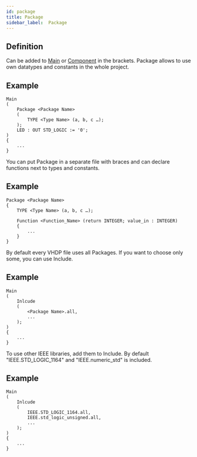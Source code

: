 ```yaml
---
id: package
title: Package
sidebar_label:  Package
---
```


## Definition

Can be added to [Main](/docs/vhdp/structuralsyntax/main) or [Component](/docs/vhdp/structuralsyntax/component) in the brackets. Package allows to use own datatypes and constants in the whole project.

## Example
```vhdp
Main
(
    Package <Package Name>
    (
        TYPE <Type Name> (a, b, c …);
    );
    LED : OUT STD_LOGIC := '0';
)
{
    ...
}
```

You can put Package in a separate file with braces and can declare functions next to types and constants.

## Example
```vhdp
Package <Package Name>
{
    TYPE <Type Name> (a, b, c …);

    Function <Function_Name> (return INTEGER; value_in : INTEGER)
    {
        ...
    }
}
```

By default every VHDP file uses all Packages. If you want to choose only some, you can use Include.

## Example
```vhdp
Main
(
    Inlcude
    (
        <Package Name>.all,
        ...
    );
)
{
    ...
}
```

To use other IEEE libraries, add them to Include. By default "IEEE.STD_LOGIC_1164" and "IEEE.numeric_std" is included.

## Example
```vhdp
Main
(
    Inlcude
    (
        IEEE.STD_LOGIC_1164.all,
        IEEE.std_logic_unsigned.all,
        ...
    );
)
{
    ...
}
```
